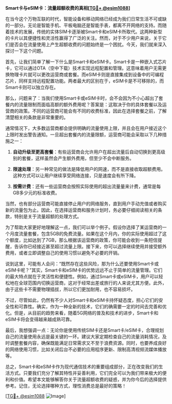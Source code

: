 **Smart卡与eSIM卡：流量超额收费的真相[[TG💪+ @esim1088](https://t.me/s/esim1088)]**

在当今这个万物互联的时代，智能设备和移动网络已经成为我们日常生活不可或缺的一部分。无论是智能手机、平板电脑还是智能手表，都离不开网络的支持。而随着技术的发展，传统的实体SIM卡逐渐被Smart卡和eSIM卡所取代。这两种新型的卡片以其便捷性和灵活性赢得了广泛的关注。然而，对于不少用户来说，关于它们是否会在流量使用上产生超额收费的问题始终是一个困扰。今天，我们就来深入探讨一下这个问题。

首先，让我们简单了解一下什么是Smart卡和eSIM卡。Smart卡是一种嵌入式芯片卡，它可以通过OTA（空中下载）技术实现远程配置和管理。这意味着用户无需更换物理卡片就可以更改运营商或套餐。而eSIM卡则是直接集成到设备中的可编程芯片，同样支持远程配置功能。两者最大的区别在于，eSIM卡是不可移除的，而Smart卡则可以独立存在。

那么，问题来了：当我们使用Smart卡或eSIM卡时，会不会因为不小心超出了套餐内的流量限制而面临高额的额外费用呢？答案是：这取决于你的具体套餐以及运营商的政策。不同的运营商可能会有不同的收费标准，因此在选择套餐之前，了解清楚相关的条款是非常重要的。

通常情况下，大多数运营商都会提供明确的流量使用上限，并且会在用户接近这个上限时发出警告通知。一旦超出套餐内的流量限额，运营商可能会采取以下几种措施之一：

1. **自动升级至更高套餐**：有些运营商会允许用户在超出流量后自动切换到更高级别的套餐，这样虽然会产生额外费用，但至少不会中断服务。
   
2. **限速处理**：另一种常见的做法是降低用户的网速，而不是直接收取超额费用。这种方式可以让用户继续享受网络连接，只是速度会有所下降。

3. **按需计费**：还有一些运营商会按照实际使用的超出流量量来计费，通常是每GB多少元的标准收费。

当然，也有部分运营商可能直接停止用户的网络服务，直到用户手动充值或者购买新的流量包为止。因此，在选择运营商和服务计划时，务必要仔细阅读相关的条款，特别是关于流量超额的处理方式。

为了帮助大家更好地理解这一点，我们可以举个例子。假设你选择了某运营商的一个月度流量套餐，包含5GB的免费流量。如果在这个月内，你的实际使用超过了这个额度，比如达到了7GB，那么根据该运营商的政策，你可能会收到一条短信提醒，告诉你已经接近甚至超过流量上限。接下来，你可以选择继续使用并接受额外费用，或者立即调整自己的使用习惯以避免不必要的开销。

说到这里，可能有人会问：“既然存在这些风险，那为什么还要使用Smart卡或eSIM卡呢？”其实，Smart卡和eSIM卡的优势远远不止于简单的流量管理。它们的最大特点就在于灵活性和便捷性。例如，通过Smart卡或eSIM卡，用户可以轻松地在全球范围内切换运营商，这对于经常出差或旅行的人来说尤其方便。此外，由于这些卡不需要物理插拔，所以它们更加耐用，也不容易损坏。

不过，尽管如此，仍然有不少人对Smart卡和eSIM卡持怀疑态度，担心它们的安全性和可靠性。确实，作为一种全新的技术，它们的确需要一定的时间去完善和优化。但是，从目前的趋势来看，随着5G网络的普及和技术的进步，Smart卡和eSIM卡将会变得越来越成熟可靠。

最后，我想强调一点：无论你是使用传统SIM卡还是Smart卡/eSIM卡，合理规划自己的流量使用永远是最关键的一环。建议大家定期检查自己的流量消耗情况，及时调整套餐内容，确保既能满足日常需求又不至于浪费资源。同时，也要养成良好的网络使用习惯，比如关闭后台不必要的应用程序更新、限制高清视频流媒体播放等。

总之，Smart卡和eSIM卡作为现代通信技术的重要组成部分，正在改变我们的生活方式。只要我们充分了解其特性并妥善利用，它们完全可以为我们带来极大的便利和价值。希望本文能够解答你关于流量超额收费的疑惑，并为你今后的选择提供参考。记住，无论选择哪种方式，理性消费总是最好的策略！

[[TG💪+ @esim1088](https://t.me/s/esim1088) ![Image](https://i.postimg.cc/4NQfJmqS/Snipaste-2025-05-13-00-14-12.png)]
